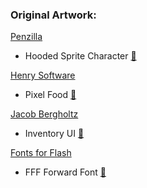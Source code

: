 ### Original Artwork:

[Penzilla](https://penzilla.itch.io/) 
- Hooded Sprite Character [🔗](https://penzilla.itch.io/hooded-protagonist)

[Henry Software](https://henrysoftware.itch.io/)
- Pixel Food [🔗](https://henrysoftware.itch.io/pixel-food) 

[Jacob Bergholtz](https://www.artstation.com/jacobbergholtz)
- Inventory UI [🔗](https://www.artstation.com/artwork/rRoRWe)

[Fonts for Flash](https://www.1001fonts.com/users/fontsforflash/)
- FFF Forward Font [🔗](https://www.1001fonts.com/fff-forward-font.html)